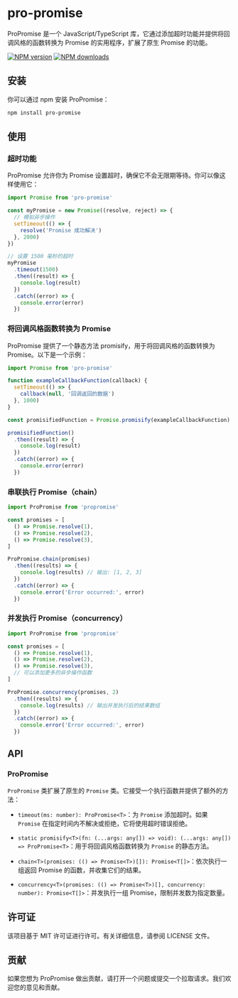 # pro-promise

ProPromise 是一个 JavaScript/TypeScript 库，它通过添加超时功能并提供将回调风格的函数转换为 Promise 的实用程序，扩展了原生 Promise 的功能。

[![NPM version](https://img.shields.io/npm/v/pro-promise.svg?style=flat)](https://npmjs.org/package/pro-promise)
[![NPM downloads](http://img.shields.io/npm/dm/pro-promise.svg?style=flat)](https://npmjs.org/package/pro-promise)

## 安装

你可以通过 npm 安装 ProPromise：

```bash
npm install pro-promise
```

## 使用

### 超时功能

ProPromise 允许你为 Promise 设置超时，确保它不会无限期等待。你可以像这样使用它：

```typescript
import Promise from 'pro-promise'

const myPromise = new Promise((resolve, reject) => {
  // 模拟异步操作
  setTimeout(() => {
    resolve('Promise 成功解决')
  }, 2000)
})

// 设置 1500 毫秒的超时
myPromise
  .timeout(1500)
  .then((result) => {
    console.log(result)
  })
  .catch((error) => {
    console.error(error)
  })
```

### 将回调风格函数转换为 Promise

ProPromise 提供了一个静态方法 promisify，用于将回调风格的函数转换为 Promise。以下是一个示例：

```typescript
import Promise from 'pro-promise'

function exampleCallbackFunction(callback) {
  setTimeout(() => {
    callback(null, '回调返回的数据')
  }, 1000)
}

const promisifiedFunction = Promise.promisify(exampleCallbackFunction)

promisifiedFunction()
  .then((result) => {
    console.log(result)
  })
  .catch((error) => {
    console.error(error)
  })
```

### 串联执行 Promise（chain）

```typescript
import ProPromise from 'propromise'

const promises = [
  () => Promise.resolve(1),
  () => Promise.resolve(2),
  () => Promise.resolve(3),
]

ProPromise.chain(promises)
  .then((results) => {
    console.log(results) // 输出: [1, 2, 3]
  })
  .catch((error) => {
    console.error('Error occurred:', error)
  })
```

### 并发执行 Promise（concurrency）

```typescript
import ProPromise from 'propromise'

const promises = [
  () => Promise.resolve(1),
  () => Promise.resolve(2),
  () => Promise.resolve(3),
  // 可以添加更多的异步操作函数
]

ProPromise.concurrency(promises, 2)
  .then((results) => {
    console.log(results) // 输出并发执行后的结果数组
  })
  .catch((error) => {
    console.error('Error occurred:', error)
  })
```

## API

### ProPromise<T>

`ProPromise` 类扩展了原生的 `Promise` 类。它接受一个执行函数并提供了额外的方法：

- `timeout(ms: number): ProPromise<T>`：为 `Promise` 添加超时。如果 `Promise` 在指定时间内不解决或拒绝，它将使用超时错误拒绝。

- `static promisify<T>(fn: (...args: any[]) => void): (...args: any[]) => ProPromise<T>`：用于将回调风格函数转换为 `Promise` 的静态方法。
- `chain<T>(promises: (() => Promise<T>)[]): Promise<T[]>`：依次执行一组返回 Promise 的函数，并收集它们的结果。
- `concurrency<T>(promises: (() => Promise<T>)[], concurrency: number): Promise<T[]>`：并发执行一组 Promise，限制并发数为指定数量。

## 许可证

该项目基于 MIT 许可证进行许可。有关详细信息，请参阅 LICENSE 文件。

## 贡献

如果您想为 ProPromise 做出贡献，请打开一个问题或提交一个拉取请求。我们欢迎您的意见和贡献。
